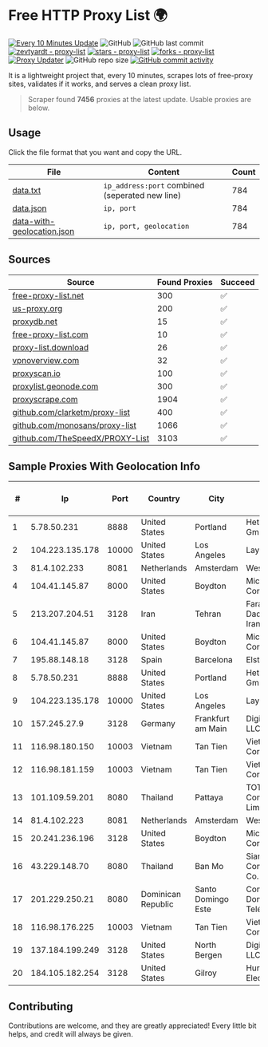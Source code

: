 
# Free HTTP Proxy List 🌍

[![Every 10 Minutes Update](https://github.com/mertguvencli/http-proxy-list/actions/workflows/main.yml/badge.svg?branch=main)](https://github.com/mertguvencli/http-proxy-list/actions/workflows/main.yml)
![GitHub](https://img.shields.io/github/license/mertguvencli/http-proxy-list)
![GitHub last commit](https://img.shields.io/github/last-commit/mertguvencli/http-proxy-list)
[![zevtyardt - proxy-list](https://img.shields.io/static/v1?label=zevtyardt&message=proxy-list&color=blue&logo=github)](https://github.com/zevtyardt/proxy-list "Go to GitHub repo")
[![stars - proxy-list](https://img.shields.io/github/stars/zevtyardt/proxy-list?style=social)](https://github.com/zevtyardt/proxy-list)
[![forks - proxy-list](https://img.shields.io/github/forks/zevtyardt/proxy-list?style=social)](https://github.com/zevtyardt/proxy-list)
[![Proxy Updater](https://github.com/zevtyardt/proxy-list/workflows/Proxy%20Updater/badge.svg)](https://github.com/zevtyardt/proxy-list/actions?query=workflow:"Proxy+Updater")
![GitHub repo size](https://img.shields.io/github/repo-size/zevtyardt/proxy-list)
[![GitHub commit activity](https://img.shields.io/github/commit-activity/m/zevtyardt/proxy-list?logo=commits)](https://github.com/zevtyardt/proxy-list/commits/main)

It is a lightweight project that, every 10 minutes, scrapes lots of free-proxy sites, validates if it works, and serves a clean proxy list.

> Scraper found **7456** proxies at the latest update. Usable proxies are below.

## Usage

Click the file format that you want and copy the URL.

|File|Content|Count|
|----|-------|-----|
|[data.txt](https://raw.githubusercontent.com/mertguvencli/http-proxy-list/main/proxy-list/data.txt)|`ip_address:port` combined (seperated new line)|784|
|[data.json](https://raw.githubusercontent.com/mertguvencli/http-proxy-list/main/proxy-list/data.json)|`ip, port`|784|
|[data-with-geolocation.json](https://raw.githubusercontent.com/mertguvencli/http-proxy-list/main/proxy-list/data-with-geolocation.json)|`ip, port, geolocation`|784|

## Sources

|Source|Found Proxies|Succeed|
|------|-------------|-------|
|[free-proxy-list.net](https://free-proxy-list.net)|300|✅|
|[us-proxy.org](https://www.us-proxy.org)|200|✅|
|[proxydb.net](http://proxydb.net)|15|✅|
|[free-proxy-list.com](https://free-proxy-list.com/?page=&port=&type%5B%5D=http&type%5B%5D=https&up_time=0&search=Search)|10|✅|
|[proxy-list.download](https://www.proxy-list.download/HTTP)|26|✅|
|[vpnoverview.com](https://vpnoverview.com/privacy/anonymous-browsing/free-proxy-servers)|32|✅|
|[proxyscan.io](https://www.proxyscan.io)|100|✅|
|[proxylist.geonode.com](https://proxylist.geonode.com/api/proxy-list?limit=300&page=1&sort_by=lastChecked&sort_type=desc&protocols=http,https)|300|✅|
|[proxyscrape.com](https://api.proxyscrape.com/v2/?request=displayproxies&protocol=http&timeout=10000&country=all&ssl=all&anonymity=all)|1904|✅|
|[github.com/clarketm/proxy-list](https://raw.githubusercontent.com/clarketm/proxy-list/master/proxy-list-raw.txt)|400|✅|
|[github.com/monosans/proxy-list](https://raw.githubusercontent.com/monosans/proxy-list/main/proxies/http.txt)|1066|✅|
|[github.com/TheSpeedX/PROXY-List](https://raw.githubusercontent.com/TheSpeedX/PROXY-List/master/http.txt)|3103|✅|


## Sample Proxies With Geolocation Info

|#|Ip|Port|Country|City|Internet Service Provider|
|-|--|----|-------|----|-------------------------|
|1|5.78.50.231|8888|United States|Portland|Hetzner Online GmbH|
|2|104.223.135.178|10000|United States|Los Angeles|LayerHost|
|3|81.4.102.233|8081|Netherlands|Amsterdam|WeservIT|
|4|104.41.145.87|8000|United States|Boydton|Microsoft Corporation|
|5|213.207.204.51|3128|Iran|Tehran|Farabord Dadeh Haye Iranian Co.|
|6|104.41.145.87|8000|United States|Boydton|Microsoft Corporation|
|7|195.88.148.18|3128|Spain|Barcelona|Elstir S.L.|
|8|5.78.50.231|8888|United States|Portland|Hetzner Online GmbH|
|9|104.223.135.178|10000|United States|Los Angeles|LayerHost|
|10|157.245.27.9|3128|Germany|Frankfurt am Main|DigitalOcean, LLC|
|11|116.98.180.150|10003|Vietnam|Tan Tien|Viettel Corporation|
|12|116.98.181.159|10003|Vietnam|Tan Tien|Viettel Corporation|
|13|101.109.59.201|8080|Thailand|Pattaya|TOT Public Company Limited|
|14|81.4.102.223|8081|Netherlands|Amsterdam|WeservIT|
|15|20.241.236.196|3128|United States|Boydton|Microsoft Corporation|
|16|43.229.148.70|8080|Thailand|Ban Mo|Siamdata Communication Co.|
|17|201.229.250.21|8080|Dominican Republic|Santo Domingo Este|Compañía Dominicana de Teléfonos S. A.|
|18|116.98.176.225|10003|Vietnam|Tan Tien|Viettel Corporation|
|19|137.184.199.249|3128|United States|North Bergen|DigitalOcean, LLC|
|20|184.105.182.254|3128|United States|Gilroy|Hurricane Electric LLC|



## Contributing

Contributions are welcome, and they are greatly appreciated! Every
little bit helps, and credit will always be given.

